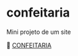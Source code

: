 # confeitaria
 Mini projeto de um site 

:link: [CONFEITARIA](https://carlosmagnopereira.github.io/confeitaria/)
